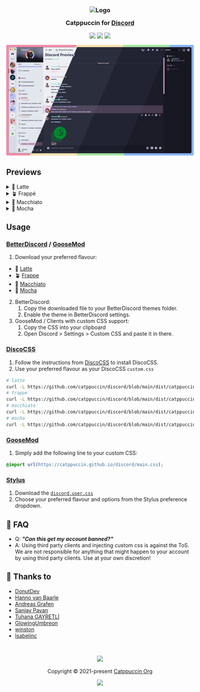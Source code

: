 <h3 align="center">
	<img src="https://raw.githubusercontent.com/catppuccin/catppuccin/main/assets/logos/exports/1544x1544_circle.png" width="100" alt="Logo"/><br/>
	<img src="https://raw.githubusercontent.com/catppuccin/catppuccin/main/assets/misc/transparent.png" height="30" width="0px"/>
	Catppuccin for <a href="https://discord.com/">Discord</a>
	<img src="https://raw.githubusercontent.com/catppuccin/catppuccin/main/assets/misc/transparent.png" height="30" width="0px"/>
</h3>

<p align="center">
    <a href="https://github.com/catppuccin/discord/stargazers"><img src="https://img.shields.io/github/stars/catppuccin/discord?colorA=363a4f&colorB=b7bdf8&style=for-the-badge"></a>
    <a href="https://github.com/catppuccin/discord/issues"><img src="https://img.shields.io/github/issues/catppuccin/discord?colorA=363a4f&colorB=f5a97f&style=for-the-badge"></a>
    <a href="https://github.com/catppuccin/discord/contributors"><img src="https://img.shields.io/github/contributors/catppuccin/discord?colorA=363a4f&colorB=a6da95&style=for-the-badge"></a>
</p>

![Discord Theme Preview](assets/preview.webp)

## Previews

<details>
<summary>🌻 Latte</summary>
<img src="assets/latte.webp"/>
</details>
<details>
<summary>🪴 Frappé</summary>
<img src="assets/frappe.webp"/>
</details>
<details>
<summary>🌺 Macchiato</summary>
<img src="assets/macchiato.webp"/>
</details>
<details>
<summary>🌿 Mocha</summary>
<img src="assets/mocha.webp"/>
</details>

## Usage

### [BetterDiscord](https://betterdiscord.app) / [GooseMod](https://goosemod.com/)

1. Download your preferred flavour:

- 🌻 [Latte](./themes/latte.theme.css)
- 🪴 [Frappe](./themes/frappe.theme.css)
- 🌺 [Macchiato](./themes/macchiato.theme.css)
- 🌿 [Mocha](./themes/mocha.theme.css)

2. BetterDiscord: 
	1. Copy the downloaded file to your BetterDiscord themes folder.
	2. Enable the theme in BetterDiscord settings.
3. GooseMod / Clients with custom CSS support:
	1. Copy the CSS into your clipboard
	2. Open Discord > Settings > Custom CSS and paste it in there.

### [DiscoCSS](https://github.com/mlvzk/discocss)

1. Follow the instructions from [DiscoCSS](https://github.com/mlvzk/discocss#installation) to install DiscoCSS.
2. Use your preferred flavour as your DiscoCSS `custom.css`
```bash
# latte
curl -L https://github.com/catppuccin/discord/blob/main/dist/catppuccin-latte.theme.css > ~/.config/discocss/custom.css
# frappe
curl -L https://github.com/catppuccin/discord/blob/main/dist/catppuccin-frappe.theme.css > ~/.config/discocss/custom.css
# macchiato
curl -L https://github.com/catppuccin/discord/blob/main/dist/catppuccin-macchiato.theme.css > ~/.config/discocss/custom.css
# mocha
curl -L https://github.com/catppuccin/discord/blob/main/dist/catppuccin-mocha.theme.css > ~/.config/discocss/custom.css
```

### [GooseMod](https://goosemod.com)

1. Simply add the following line to your custom CSS:

```css
@import url(https://catppuccin.github.io/discord/main.css);
```

### [Stylus](https://github.com/openstyles/stylus)

1. Download the [`discord.user.css`](./discord.user.css)
2. Choose your preferred flavour and options from the Stylus preference dropdown.

## 🙋 FAQ

-   Q: **_"Can this get my account banned?"_**
-   A: Using third party clients and injecting custom css is against the ToS. We are not responsible for anything that might happen to your account by using third party clients. Use at your own discretion!

## 💝 Thanks to

- [DonutDev](https://github.com/DonutDev)
- [Hanno van Baarle](https://github.com/HannoVB1)
- [Andreas Grafen](https://github.com/andreasgrafen)
- [Sanjay Pavan](https://github.com/WitherCubes)
- [Tuhana GAYRETLİ](https://github.com/tuhanayim)
- [GlowingUmbreon](https://github.com/glowingumbreon)
- [winston](https://github.com/nekowinston)
- [Isabelinc](https://github.com/Isabelincorp)

&nbsp;

<p align="center"><img src="https://raw.githubusercontent.com/catppuccin/catppuccin/main/assets/footers/gray0_ctp_on_line.svg?sanitize=true" /></p>
<p align="center">Copyright &copy; 2021-present <a href="https://github.com/catppuccin" target="_blank">Catppuccin Org</a>
<p align="center"><a href="https://github.com/catppuccin/catppuccin/blob/main/LICENSE"><img src="https://img.shields.io/static/v1.svg?style=for-the-badge&label=License&message=MIT&colorA=363a4f&colorB=b7bdf8"/></a></p>
